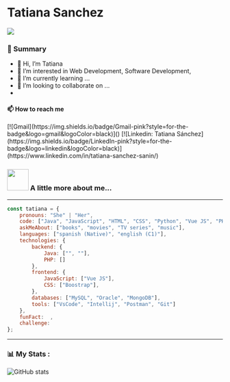 <div align="left">
  <h1>Tatiana Sanchez</h1>
  <img src="https://readme-typing-svg.herokuapp.com?size=14&color=fff&lines=Good+design+adds+value+faster+than+it+adds+cost.%7C">
</div>



### 👾 Summary

- 👋 Hi, I’m Tatiana
- 👀 I’m interested in Web Development, Software Development, 
- 🌱 I’m currently learning ...
- 💞️ I’m looking to collaborate on ...
- 
<h4>📫 How to reach me</h4>
[![Gmail](https://img.shields.io/badge/Gmail-pink?style=for-the-badge&logo=gmail&logoColor=black)]()
[![Linkedin: Tatiana Sánchez](https://img.shields.io/badge/LinkedIn-pink?style=for-the-badge&logo=linkedin&logoColor=black)](https://www.linkedin.com/in/tatiana-sanchez-sanin/)

### <img src="https://media.giphy.com/media/JoaeMGYYkHpC/giphy.gif" width="50"> A little more about me...  

---

```javascript
const tatiana = {
    pronouns: "She" | "Her",
    code: ["Java", "JavaScript", "HTML", "CSS", "Python", "Vue JS", "PHP"],
    askMeAbout: ["books", "movies", "TV series", "music"],
    languages: ["spanish (Native)", "english (C1)"],
    technologies: {
        backend: {
            Java: ["", ""],
            PHP: []
        },
        frontend: {
            JavaScript: ["Vue JS"],
            CSS: ["Boostrap"],
        },
        databases: ["MySQL", "Oracle", "MongoDB"],
        tools: ["VsCode", "Intellij", "Postman", "Git"]
    },
    funFact:  ,
    challenge: 
};
```
---

### 📊 My Stats :

![GitHub stats](https://github-readme-stats.vercel.app/api?username=TatianaSanchez01&show_icons=true&theme=radical) 
